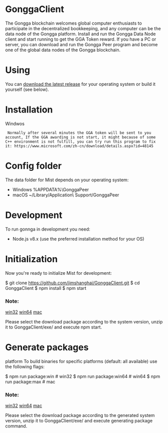 # GonggaClient
The Gongga blockchain welcomes global computer enthusiasts to participate in the decentralized bookkeeping, and any computer can be the data node of the Gongga platform. Install and run the Gongga Data Node client and start running to get the GGA Token reward. If you have a PC or server, you can download and run the Gongga Peer program and become one of the global data nodes of the Gongga blockchain.

# Using

You can [download the latest release](https://gongga.org/#peers) for your operating system or build it yourself (see below).

# Installation

 Windwos
 
     Normally after several minutes the GGA token will be sent to you account, If the GGA awarding is not start, it might because of some C++ environment is not fulfill, you can try run this program to fix it: https://www.microsoft.com/zh-cn/download/details.aspx?id=48145 

# Config folder
The data folder for Mist depends on your operating system:

- Windows %APPDATA%\GonggaPeer
- macOS ~/Library/Application\ Support/GonggaPeer

# Development

To run gonnga in development you need:

- Node.js v8.x (use the preferred installation method for your OS)

# Initialization 

Now you're ready to initialize Mist for development:

$ git clone https://github.com/jimshanghai/GonggaClient.git
$ cd GonggaClient
$ npm install
$ npm start

### Note:

[win32](https://gongga.org/lib/win.zip)  [win64](https://gongga.org/lib/win64.zip)    [mac](https://gongga.org/lib/mac.zip)

Please select the download package according to the system version, unzip it to GonggaClient/exe/ and execute npm start.

# Generate packages

platform
To build binaries for specific platforms (default: all available) use the following flags:

$ npm run package:win      # win32
$ npm run package:win64    # win64
$ npm run package:max      # mac


### Note:
[win32](https://gongga.org/lib/win.zip)  [win64](https://gongga.org/lib/win64.zip)    [mac](https://gongga.org/lib/mac.zip)

Please select the download package according to the generated system version, unzip it to GonggaClient/exe/ and execute generating package command.
